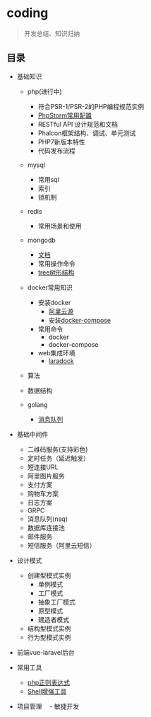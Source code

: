 # coding

> 开发总结、知识归纳

## 目录
- 基础知识
    - php(进行中)
       - 符合PSR-1/PSR-2的PHP编程规范实例
       - [PhpStorm常用配置](https://github.com/leonguo/coding/blob/master/php/phpstorm/phpstorm.md)
       - RESTful API 设计规范和文档
       - Phalcon框架结构、调试、单元测试
       - PHP7新版本特性
       - 代码发布流程

    - mysql
        - 常用sql
        - 索引
        - 锁机制
        
    - redis
        - 常用场景和使用
       
    - mongodb
        - [文档](https://docs.mongodb.com/manual/introduction/)
        - 常用操作命令
        - [tree树形结构](https://docs.mongodb.com/manual/tutorial/model-tree-structures)
    
    - docker常用知识
        - 安装docker
          - [阿里云源](https://dev.aliyun.com/search.html)
          - 安装[docker-compose](https://github.com/docker/compose)
        - 常用命令
          - docker
          - docker-compose 
        - web集成环境
          - [laradock](https://github.com/laradock/laradock)
       
    - 算法
    
    - 数据结构
    
    - golang
      - [消息队列](https://github.com/nsqio/nsq)

- 基础中间件
    - 二维码服务(支持彩色) 
    - 定时任务（延迟触发）
    - 短连接URL 
    - 阿里图片服务 
    - 支付方案 
    - 购物车方案 
    - 日志方案
    - GRPC
    - 消息队列(nsq)
    - 数据库连接池
    - 邮件服务
    - 短信服务（阿里云短信）
 
- 设计模式
     - 创建型模式实例
        - 单例模式
        - 工厂模式
        - 抽象工厂模式
        - 原型模式
        - 建造者模式
     - 结构型模式实例
     - 行为型模式实例
      
- 前端vue-laravel后台

- 常用工具
    - [php正则表达式](https://regex101.com/)
    - [Shell增强工具](https://github.com/robbyrussell/oh-my-zsh)

- 项目管理
　- 敏捷开发
